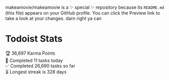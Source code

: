makeamovie/makeamovie is a ✨ special ✨ repository because its `README.md` (this file) appears on your GitHub profile.
You can click the Preview link to take a look at your changes. darn right ya can

# Todoist Stats

<!-- TODO-IST:START -->
🏆  36,697 Karma Points           
🌸  Completed 11 tasks today           
✅  Completed 26,690 tasks so far           
⏳  Longest streak is 328 days
<!-- TODO-IST:END -->